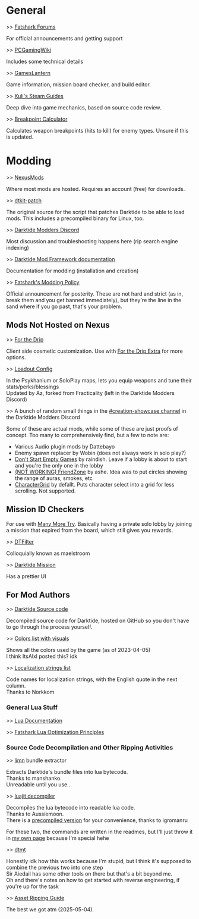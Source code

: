 # General
\>\> [Fatshark Forums](https://forums.fatsharkgames.com/)

For official announcements and getting support

\>\> [PCGamingWiki](https://www.pcgamingwiki.com/wiki/Warhammer_40,000:_Darktide)

Includes some technical details

\>\> [GamesLantern](https://darktide.gameslantern.com/)

Game information, mission board checker, and build editor.

\>\> [Kuli's Steam Guides](https://steamcommunity.com/id/kulii/myworkshopfiles/?section=guides&appid=1361210)

Deep dive into game mechanics, based on source code review.

\>\> [Breakpoint Calculator](https://dt.wartide.net/calc/)

Calculates weapon breakpoints (hits to kill) for enemy types. Unsure if this is updated.

# Modding
\>\> [NexusMods](https://www.nexusmods.com/games/warhammer40kdarktide)

Where most mods are hosted. Requires an account (free) for downloads.

\>\> [dtkit-patch](https://github.com/manshanko/dtkit-patch)

The original source for the script that patches Darktide to be able to load mods. This includes a precompiled binary for Linux, too.

\>\> [Darktide Modders Discord](https://discord.gg/rKYWtaDx4D)

Most discussion and troubleshooting happens here (rip search engine indexing)

\>\> [Darktide Mod Framework documentation](https://dmf-docs.darkti.de/#/)

Documentation for modding (installation and creation)

\>\> [Fatshark's Modding Policy](https://forums.fatsharkgames.com/t/darktide-modding-policy/75407)

Official announcement for posterity. These are not hard and strict (as in, break them and you get banned immediately), but they're the line in the sand where if you go past, that's your problem.

## Mods Not Hosted on Nexus
\>\> [For the Drip](https://github.com/Adspartan/For_the_Drip)

Client side cosmetic customization. Use with [For the Drip Extra](https://www.nexusmods.com/warhammer40kdarktide/mods/306) for more options.

\>\> [Loadout Config](https://github.com/regzo2/DT-Loadout-Config)

In the Psykhanium or SoloPlay maps, lets you equip weapons and tune their stats/perks/blessings  \
Updated by Az, forked from Fracticality (left in the Darktide Modders Discord)

\>\> A bunch of random small things in the [#creation-showcase channel](https://discord.com/channels/1048312349867646996/1048318548180738118) in the Darktide Modders Discord

Some of these are actual mods, while some of these are just proofs of concept. Too many to comprehensively find, but a few to note are:
- Various Audio plugin mods by Dattebayo
- Enemy spawn replacer by Wobin (does not always work in solo play?)
- [Don't Start Empty Games](https://discord.com/channels/1048312349867646996/1073779856338329780) by raindish. Leave if a lobby is about to start and you're the only one in the lobby
- [(NOT WORKING) FriendZone](https://github.com/LeicaSimile/friend_zone/blob/main/scripts/mods/friend_zone/core/zone_manager.lua) by ashe. Idea was to put circles showing the range of auras, smokes, etc
- [CharacterGrid](https://discord.com/channels/1048312349867646996/1395344054698377227) by defallt. Puts character select into a grid for less scrolling. Not supported.

## Mission ID Checkers

For use with [Many More Try](https://www.nexusmods.com/warhammer40kdarktide/mods/175). Basically having a private solo lobby by joining a mission that expired from the board, which still gives you rewards.

\>\> [DTFilter](https://maelstroom.net/)

Colloquially known as maelstroom

\>\> [Darktide Mission](https://otwako.github.io/darktide-mission/)

Has a prettier UI

## For Mod Authors
\>\> [Darktide Source code](https://github.com/Aussiemon/Darktide-Source-Code)

Decompiled source code for Darktide, hosted on GitHub so you don't have to go through the process yourself. 

\>\> [Colors list with visuals](https://jsbin.com/zidudotofo/)

Shows all the colors used by the game (as of 2023-04-05)  \
I think ItsAlxl posted this? idk

\>\> [Localization strings list](https://docs.google.com/spreadsheets/d/1Q8DPKKO4HSY1f5UrO6nWYk8vo-WfuzOXzZbl1944rYg/edit?usp=sharing)

Code names for localization strings, with the English quote in the next column.  \
Thanks to Norkkom

### General Lua Stuff

\>\> [Lua Documentation](https://www.luadocs.com/)

\>\> [Fatshark Lua Optimization Principles](https://dmf-docs.darkti.de/#/Fatshark-%E2%80%90-Lua-Optimizing-Guide)

### Source Code Decompilation and Other Ripping Activities
\>\> [limn](https://github.com/manshanko/limn) bundle extractor

Extracts Darktide's bundle files into lua bytecode.  \
Thanks to manshanko.  \
Unreadable until you use...

\>\> [luajit decompiler](https://github.com/Aussiemon/luajit-decompiler-v2)

Decompiles the lua bytecode into readable lua code.  \
Thanks to Aussiemoon.  \
There is a [precompiled version](https://github.com/igromanru/luajit-decompiler-v2/releases/latest) for your convenience, thanks to igromanru

For these two, the commands are written in the readmes, but I'll just throw it in [my own page](Darktide_Decompiling) because I'm special hehe

\>\> [dtmt](https://git.sclu1034.dev/bitsquid_dt/dtmt)

Honestly idk how this works because I'm stupid, but I think it's supposed to combine the previous two into one step  \
Sir Aiedail has some other tools on there but that's a bit beyond me.  \
Oh and there's notes on how to get started with reverse engineering, if you're up for the task

\>\> [Asset Ripping Guide](https://steamcommunity.com/sharedfiles/filedetails/?id=2918680531)

The best we got atm (2025-05-04). 